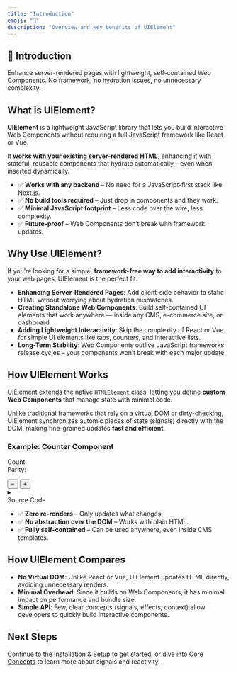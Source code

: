 ```yaml
---
title: "Introduction"
emoji: "📖"
description: "Overview and key benefits of UIElement"
---
```


<section class="hero">

# 📖 Introduction

<p class="lead">Enhance server-rendered pages with lightweight, self-contained Web Components. No framework, no hydration issues, no unnecessary complexity.</p>
</section>

<section>

## What is UIElement?

**UIElement** is a lightweight JavaScript library that lets you build interactive Web Components without requiring a full JavaScript framework like React or Vue.

It **works with your existing server-rendered HTML**, enhancing it with stateful, reusable components that hydrate automatically – even when inserted dynamically.

* ✅ **Works with any backend** – No need for a JavaScript-first stack like Next.js.
* ✅ **No build tools required** – Just drop in components and they work.
* ✅ **Minimal JavaScript footprint** – Less code over the wire, less complexity.
* ✅ **Future-proof** – Web Components don’t break with framework updates.

</section>

<section>

## Why Use UIElement?

If you’re looking for a simple, **framework-free way to add interactivity** to your web pages, UIElement is the perfect fit.

* **Enhancing Server-Rendered Pages**: Add client-side behavior to static HTML without worrying about hydration mismatches.
* **Creating Standalone Web Components**: Build self-contained UI elements that work anywhere — inside any CMS, e-commerce site, or dashboard.
* **Adding Lightweight Interactivity**: Skip the complexity of React or Vue for simple UI elements like tabs, counters, and interactive lists.
* **Long-Term Stability**: Web Components outlive JavaScript frameworks release cycles – your components won’t break with each major update.

</section>

<section>

## How UIElement Works

UIElement extends the native `HTMLElement` class, letting you define **custom Web Components** that manage state with minimal code.

Unlike traditional frameworks that rely on a virtual DOM or dirty-checking, UIElement synchronizes automic pieces of state (signals) directly with the DOM, making fine-grained updates **fast and efficient**.

### Example: Counter Component

<component-demo>
<div class="preview">
<my-counter count="42">
<p>
Count: <span class="count"></span><br>
Parity: <span class="parity"></span>
</p>
<button type="button" class="decrement">−</button>
<button type="button" class="increment">+</button>
</my-counter>
</div>
<accordion-panel collapsible>
<details>
<summary>
<div class="summary">Source Code</div>
</summary>
<lazy-load src="./examples/my-counter.html">
<p class="loading">Loading...</p>
</lazy-load>
</details>
</accordion-panel>
</component-demo>

* ✅ **Zero re-renders** – Only updates what changes.
* ✅ **No abstraction over the DOM** – Works with plain HTML.
* ✅ **Fully self-contained** – Can be used anywhere, even inside CMS templates.

<section>

## How UIElement Compares

* **No Virtual DOM**: Unlike React or Vue, UIElement updates HTML directly, avoiding unnecessary renders.
* **Minimal Overhead**: Since it builds on Web Components, it has minimal impact on performance and bundle size.
* **Simple API**: Few, clear concepts (signals, effects, context) allow developers to quickly build interactive components.

</section>
		  
<section>

## Next Steps

Continue to the [Installation & Setup](installation-setup.html) to get started, or dive into [Core Concepts](core-concepts.html) to learn more about signals and reactivity.

</section>